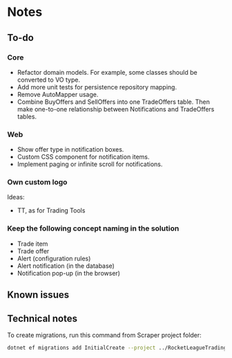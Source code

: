 # Notes

## To-do

### Core

- Refactor domain models. For example, some classes should be converted to VO type.
- Add more unit tests for persistence repository mapping.
- Remove AutoMapper usage.
- Combine BuyOffers and SellOffers into one TradeOffers table. Then make one-to-one relationship between Notifications and TradeOffers tables.

### Web

- Show offer type in notification boxes.
- Custom CSS component for notification items.
- Implement paging or infinite scroll for notifications.

### Own custom logo

Ideas:

- TT, as for Trading Tools

### Keep the following concept naming in the solution
  
- Trade item
- Trade offer
- Alert (configuration rules)
- Alert notification (in the database)
- Notification pop-up (in the browser)

## Known issues

## Technical notes

To create migrations, run this command from Scraper project folder:

```bash
dotnet ef migrations add InitialCreate --project ../RocketLeagueTradingTools.Infrastructure --output-dir "Persistence/Migrations"
```
